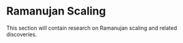# Ramanujan Scaling

This section will contain research on Ramanujan scaling and related discoveries. 